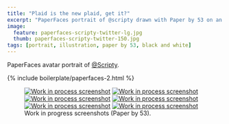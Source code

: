 ```yaml
---
title: "Plaid is the new plaid, get it?"
excerpt: "PaperFaces portrait of @scripty drawn with Paper by 53 on an iPad."
image: 
  feature: paperfaces-scripty-twitter-lg.jpg
  thumb: paperfaces-scripty-twitter-150.jpg
tags: [portrait, illustration, paper by 53, black and white]
---
```


PaperFaces avatar portrait of <a href="http://twitter.com/Scripty">@Scripty</a>.

{% include boilerplate/paperfaces-2.html %}

<figure class="half">
	<a href="{{ site.url }}/images/paperfaces-scripty-process-1-lg.jpg"><img src="{{ site.url }}/images/paperfaces-scripty-process-1-600.jpg" alt="Work in process screenshot"></a>
	<a href="{{ site.url }}/images/paperfaces-scripty-process-2-lg.jpg"><img src="{{ site.url }}/images/paperfaces-scripty-process-2-600.jpg" alt="Work in process screenshot"></a>
	<a href="{{ site.url }}/images/paperfaces-scripty-process-3-lg.jpg"><img src="{{ site.url }}/images/paperfaces-scripty-process-3-600.jpg" alt="Work in process screenshot"></a>
	<a href="{{ site.url }}/images/paperfaces-scripty-process-4-lg.jpg"><img src="{{ site.url }}/images/paperfaces-scripty-process-4-600.jpg" alt="Work in process screenshot"></a>
	<a href="{{ site.url }}/images/paperfaces-scripty-process-5-lg.jpg"><img src="{{ site.url }}/images/paperfaces-scripty-process-5-600.jpg" alt="Work in process screenshot"></a>
	<a href="{{ site.url }}/images/paperfaces-scripty-process-6-lg.jpg"><img src="{{ site.url }}/images/paperfaces-scripty-process-6-600.jpg" alt="Work in process screenshot"></a>
	<figcaption>Work in progress screenshots (Paper by 53).</figcaption>
</figure>
